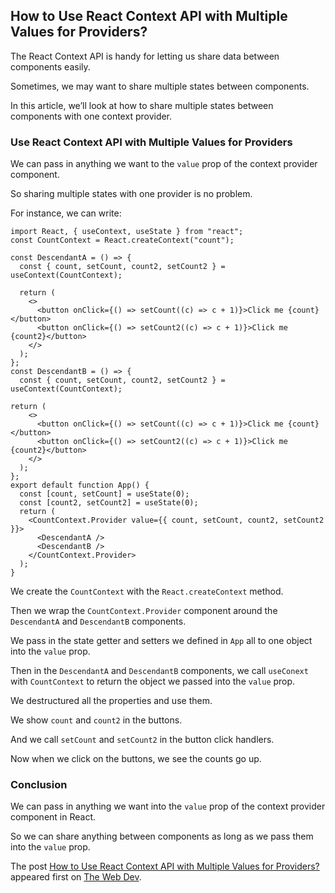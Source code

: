 ## How to Use React Context API with Multiple Values for Providers?

The React Context API is handy for letting us share data between components easily.

Sometimes, we may want to share multiple states between components.

In this article, we’ll look at how to share multiple states between components with one context provider.

### Use React Context API with Multiple Values for Providers

We can pass in anything we want to the `value` prop of the context provider component.

So sharing multiple states with one provider is no problem.

For instance, we can write:

    import React, { useContext, useState } from "react";
    const CountContext = React.createContext("count");
    
    const DescendantA = () => {
      const { count, setCount, count2, setCount2 } = useContext(CountContext);
    
      return (
        <>
          <button onClick={() => setCount((c) => c + 1)}>Click me {count}</button>
          <button onClick={() => setCount2((c) => c + 1)}>Click me {count2}</button>
        </>
      );
    };
    const DescendantB = () => {
      const { count, setCount, count2, setCount2 } = useContext(CountContext);
    
    return (
        <>
          <button onClick={() => setCount((c) => c + 1)}>Click me {count}</button>
          <button onClick={() => setCount2((c) => c + 1)}>Click me {count2}</button>
        </>
      );
    };
    export default function App() {
      const [count, setCount] = useState(0);
      const [count2, setCount2] = useState(0);
      return (
        <CountContext.Provider value={{ count, setCount, count2, setCount2 }}>
          <DescendantA />
          <DescendantB />
        </CountContext.Provider>
      );
    }
    

We create the `CountContext` with the `React.createContext` method.

Then we wrap the `CountContext.Provider` component around the `DescendantA` and `DescendantB` components.

We pass in the state getter and setters we defined in `App` all to one object into the `value` prop.

Then in the `DescendantA` and `DescendantB` components, we call `useConext` with `CountContext` to return the object we passed into the `value` prop.

We destructured all the properties and use them.

We show `count` and `count2` in the buttons.

And we call `setCount` and `setCount2` in the button click handlers.

Now when we click on the buttons, we see the counts go up.

### Conclusion

We can pass in anything we want into the `value` prop of the context provider component in React.

So we can share anything between components as long as we pass them into the `value` prop.

The post [How to Use React Context API with Multiple Values for Providers?](https://thewebdev.info/2021/03/14/how-to-use-react-context-api-with-multiple-values-for-providers/) appeared first on [The Web Dev](https://thewebdev.info).